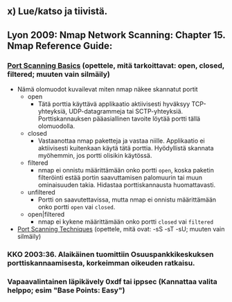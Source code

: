 ## x) Lue/katso ja tiivistä.

## Lyon 2009: Nmap Network Scanning: Chapter 15. Nmap Reference Guide:
### [Port Scanning Basics](https://nmap.org/book/man-port-scanning-basics.html) (opettele, mitä tarkoittavat: open, closed, filtered; muuten vain silmäily)
  - Nämä olomuodot kuvailevat miten nmap näkee skannatut portit
    - open
      - Tätä porttia käyttävä applikaatio aktiivisesti hyväksyy TCP-yhteyksiä, UDP-datagrammeja tai SCTP-yhteyksiä. Porttiskannauksen pääasiallinen tavoite löytää portti tällä olomuodolla.
    - closed
      - Vastaanottaa nmap paketteja ja vastaa niille. Applikaatio ei aktiivisesti kuitenkaan käytä tätä porttia. Hyödyllistä skannata myöhemmin, jos portti olisikin käytössä.
    - filtered
      - nmap ei onnistu määrittämään onko portti `open`, koska paketin filteröinti estää portin saavuttamisen palomuurin tai muun ominaisuuden takia. Hidastaa porttiskannausta huomattavasti.
    - unfiltered
      - Portti on saavutettavissa, mutta nmap ei onnistu määrittämään onko portti `open` vai `closed`.
    - open|filtered
      - nmap ei kykene määrittämään onko portti `closed` vai `filtered`
- [Port Scanning Techniques](https://nmap.org/book/man-port-scanning-techniques.html) (opettele, mitä ovat: -sS -sT -sU; muuten vain silmäily)

### KKO 2003:36. Alaikäinen tuomittiin Osuuspankkikeskuksen porttiskannaamisesta, korkeimman oikeuden ratkaisu.

### Vapaavalintainen läpikävely 0xdf tai ippsec (Kannattaa valita helppo; esim "Base Points: Easy")
